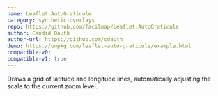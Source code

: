 ```yaml
---
name: Leaflet.AutoGraticule
category: synthetic-overlays
repo: https://github.com/facilmap/Leaflet.AutoGraticule
author: Candid Dauth
author-url: https://github.com/cdauth
demo: https://unpkg.com/leaflet-auto-graticule/example.html
compatible-v0:
compatible-v1: true
---
```


Draws a grid of latitude and longitude lines, automatically adjusting the scale to the current zoom level.
